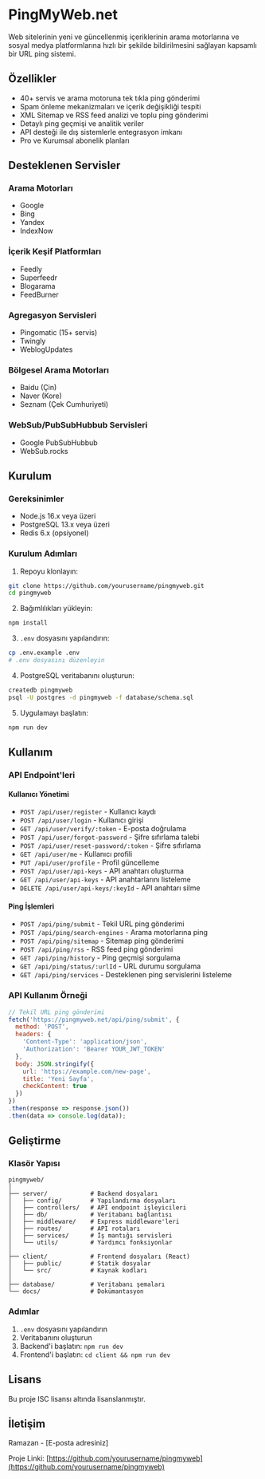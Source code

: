 # PingMyWeb.net

Web sitelerinin yeni ve güncellenmiş içeriklerinin arama motorlarına ve sosyal medya platformlarına hızlı bir şekilde bildirilmesini sağlayan kapsamlı bir URL ping sistemi.

## Özellikler

- 40+ servis ve arama motoruna tek tıkla ping gönderimi
- Spam önleme mekanizmaları ve içerik değişikliği tespiti
- XML Sitemap ve RSS feed analizi ve toplu ping gönderimi
- Detaylı ping geçmişi ve analitik veriler
- API desteği ile dış sistemlerle entegrasyon imkanı
- Pro ve Kurumsal abonelik planları

## Desteklenen Servisler

### Arama Motorları
- Google
- Bing
- Yandex
- IndexNow

### İçerik Keşif Platformları
- Feedly
- Superfeedr
- Blogarama
- FeedBurner

### Agregasyon Servisleri
- Pingomatic (15+ servis)
- Twingly
- WeblogUpdates

### Bölgesel Arama Motorları
- Baidu (Çin)
- Naver (Kore)
- Seznam (Çek Cumhuriyeti)

### WebSub/PubSubHubbub Servisleri
- Google PubSubHubbub
- WebSub.rocks

## Kurulum

### Gereksinimler
- Node.js 16.x veya üzeri
- PostgreSQL 13.x veya üzeri
- Redis 6.x (opsiyonel)

### Kurulum Adımları

1. Repoyu klonlayın:
```bash
git clone https://github.com/yourusername/pingmyweb.git
cd pingmyweb
```

2. Bağımlılıkları yükleyin:
```bash
npm install
```

3. `.env` dosyasını yapılandırın:
```bash
cp .env.example .env
# .env dosyasını düzenleyin
```

4. PostgreSQL veritabanını oluşturun:
```bash
createdb pingmyweb
psql -U postgres -d pingmyweb -f database/schema.sql
```

5. Uygulamayı başlatın:
```bash
npm run dev
```

## Kullanım

### API Endpoint'leri

#### Kullanıcı Yönetimi
- `POST /api/user/register` - Kullanıcı kaydı
- `POST /api/user/login` - Kullanıcı girişi
- `GET /api/user/verify/:token` - E-posta doğrulama
- `POST /api/user/forgot-password` - Şifre sıfırlama talebi
- `POST /api/user/reset-password/:token` - Şifre sıfırlama
- `GET /api/user/me` - Kullanıcı profili
- `PUT /api/user/profile` - Profil güncelleme
- `POST /api/user/api-keys` - API anahtarı oluşturma
- `GET /api/user/api-keys` - API anahtarlarını listeleme
- `DELETE /api/user/api-keys/:keyId` - API anahtarı silme

#### Ping İşlemleri
- `POST /api/ping/submit` - Tekil URL ping gönderimi
- `POST /api/ping/search-engines` - Arama motorlarına ping
- `POST /api/ping/sitemap` - Sitemap ping gönderimi
- `POST /api/ping/rss` - RSS feed ping gönderimi
- `GET /api/ping/history` - Ping geçmişi sorgulama
- `GET /api/ping/status/:urlId` - URL durumu sorgulama
- `GET /api/ping/services` - Desteklenen ping servislerini listeleme

### API Kullanım Örneği

```javascript
// Tekil URL ping gönderimi
fetch('https://pingmyweb.net/api/ping/submit', {
  method: 'POST',
  headers: {
    'Content-Type': 'application/json',
    'Authorization': 'Bearer YOUR_JWT_TOKEN'
  },
  body: JSON.stringify({
    url: 'https://example.com/new-page',
    title: 'Yeni Sayfa',
    checkContent: true
  })
})
.then(response => response.json())
.then(data => console.log(data));
```

## Geliştirme

### Klasör Yapısı

```
pingmyweb/
│
├── server/            # Backend dosyaları
│   ├── config/        # Yapılandırma dosyaları
│   ├── controllers/   # API endpoint işleyicileri
│   ├── db/            # Veritabanı bağlantısı
│   ├── middleware/    # Express middleware'leri
│   ├── routes/        # API rotaları
│   ├── services/      # İş mantığı servisleri
│   └── utils/         # Yardımcı fonksiyonlar
│
├── client/            # Frontend dosyaları (React)
│   ├── public/        # Statik dosyalar
│   └── src/           # Kaynak kodları
│
├── database/          # Veritabanı şemaları
└── docs/              # Dokümantasyon
```

### Adımlar

1. `.env` dosyasını yapılandırın
2. Veritabanını oluşturun
3. Backend'i başlatın: `npm run dev`
4. Frontend'i başlatın: `cd client && npm run dev`

## Lisans

Bu proje ISC lisansı altında lisanslanmıştır.

## İletişim

Ramazan - [E-posta adresiniz]

Proje Linki: [https://github.com/yourusername/pingmyweb](https://github.com/yourusername/pingmyweb)